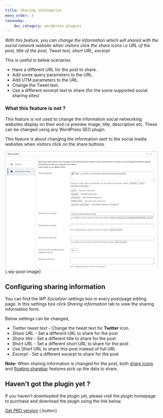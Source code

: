 ```yaml
---
title: Sharing information
menu_order: 3
taxonomy:
    doc_category: wordpress-plugins
---
```


_With this feature, you can change the information which will shared with the social network website when visitors click the share icons i.e URL of the post, title of the post, Tweet text, short URL, excerpt_

This is useful in below scenarios

- Have a different URL for the post to share.
- Add some query parameters to the URL.
- Add UTM parameters to the URL.
- Change the Tweet text.
- Use a different excerpt text to share (for the some supported social sharing sites)

### What this feature is not ?

This feature is not used to change the information social networking websites display on their end i.e preview image, title, description etc. These can be changed using any WordPress SEO plugin.

This feature is about changing the information sent to the social media websites when visitors click on the share buttons.

![WP Socializer - Bit.ly](/_images/wpsrp-sharing-information.png) {.wp-post-image}

## Configuring sharing information

You can find the _WP Socializer_ settings box in every post/page editing page. In this settings box click _Sharing information_ tab to view the sharing information form.

Below settings can be changed,

- _Twitter tweet text_ - Change the tweet text for **Twitter** icon.
- _Share URL_ - Set a different URL to share for the post
- _Share title_ - Set a different title to share for the post
- _Short URL_ - Set a different short URL to share for the post
- Use Short URL to share this post instead of full URL
- _Excerpt_ - Set a different excerpt to share for the post

**Note:** When sharing information is changed for the post, both [share icons](../share-icons.md) and [floating sharebar](../floating-sharebar.md) features pick up the data to share.

## Haven't got the plugin yet ?

If you haven't downloaded the plugin yet, please visit the plugin homepage to purchase and download the plugin using the link below.

[Get PRO version](/wordpress-plugins/wp-socializer/) {.button}